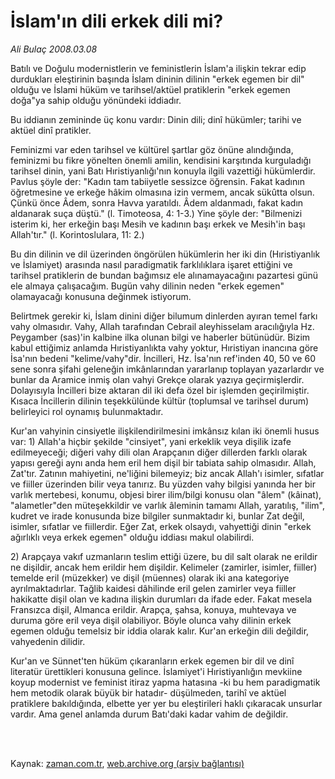 # İslam'ın dili erkek dili mi?

*Ali Bulaç 2008.03.08*

<td class="columnist-detail">
<p>Batılı ve Doğulu modernistlerin ve feministlerin İslam'a ilişkin tekrar edip durdukları eleştirinin başında İslam dininin dilinin "erkek egemen bir dil" olduğu ve İslami hüküm ve tarihsel/aktüel pratiklerin "erkek egemen doğa"ya sahip olduğu yönündeki iddiadır.</p>
<p>
<div id="haberMetinDiv">
<p>Bu iddianın zemininde üç konu vardır: Dinin dili; dinî hükümler; tarihi ve aktüel dinî pratikler.
<p> Feminizmi var eden tarihsel ve kültürel şartlar göz önüne alındığında, feminizmi bu fikre yönelten önemli amilin, kendisini karşıtında kurguladığı tarihsel dinin, yani Batı Hıristiyanlığı'nın konuyla ilgili vazettiği hükümlerdir. Pavlus şöyle der: "Kadın tam tabiiyetle sessizce öğrensin. Fakat kadının öğretmesine ve erkeğe hâkim olmasına izin vermem, ancak sükûtta olsun. Çünkü önce Âdem, sonra Havva yaratıldı. Âdem aldanmadı, fakat kadın aldanarak suça düştü." (l. Timoteosa, 4: 1-3.) Yine şöyle der: "Bilmenizi isterim ki, her erkeğin başı Mesih ve kadının başı erkek ve Mesih'in başı Allah'tır." (l. Korintoslulara, 11: 2.)
<p> Bu din dilinin ve dil üzerinden öngörülen hükümlerin her iki din (Hıristiyanlık ve İslamiyet) arasında nasıl paradigmatik farklılıklara işaret ettiğini ve tarihsel pratiklerin de bundan bağımsız ele alınamayacağını pazartesi günü ele almaya çalışacağım. Bugün vahy dilinin neden "erkek egemen" olamayacağı konusuna değinmek istiyorum.
<p> Belirtmek gerekir ki, İslam dinini diğer bilumum dinlerden ayıran temel farkı vahy olmasıdır. Vahy, Allah tarafından Cebrail aleyhisselam aracılığıyla Hz. Peygamber (sas)'in kalbine ilka olunan bilgi ve haberler bütünüdür. Bizim kabul ettiğimiz anlamda Hıristiyanlıkta vahy yoktur, Hıristiyan inancına göre İsa'nın bedeni "kelime/vahy"dir. İncilleri, Hz. İsa'nın ref'inden 40, 50 ve 60 sene sonra şifahi geleneğin imkânlarından yararlanıp toplayan yazarlardır ve bunlar da Aramice inmiş olan vahyi Grekçe olarak yazıya geçirmişlerdir. Dolayısıyla İncilleri bize aktaran dil iki defa özel bir işlemden geçirilmiştir. Kısaca İncillerin dilinin teşekkülünde kültür (toplumsal ve tarihsel durum) belirleyici rol oynamış bulunmaktadır.
<p> Kur'an vahyinin cinsiyetle ilişkilendirilmesini imkânsız kılan iki önemli husus var: 1) Allah'a hiçbir şekilde "cinsiyet", yani erkeklik veya dişilik izafe edilmeyeceği; diğeri vahy dili olan Arapçanın diğer dillerden farklı olarak yapısı gereği aynı anda hem eril hem dişil bir tabiata sahip olmasıdır. Allah, Zat'tır. Zatının mahiyetini, ne'liğini bilemeyiz; biz ancak Allah'ı isimler, sıfatlar ve fiiller üzerinden bilir veya tanırız. Bu yüzden vahy bilgisi yanında her bir varlık mertebesi, konumu, objesi birer ilim/bilgi konusu olan "âlem" (kâinat), "alametler"den müteşekkildir ve varlık âleminin tamamı Allah, yaratılış, "ilim", kudret ve irade konusunda bize bilgiler sunmaktadır ki, bunlar Zat değil, isimler, sıfatlar ve fiillerdir. Eğer Zat, erkek olsaydı, vahyettiği dinin "erkek ağırlıklı veya erkek egemen" olduğu iddiası makul olabilirdi.
<p> 2) Arapçaya vakıf uzmanların teslim ettiği üzere, bu dil salt olarak ne erildir ne dişildir, ancak hem erildir hem dişildir. Kelimeler (zamirler, isimler, fiiller) temelde eril (müzekker) ve dişil (müennes) olarak iki ana kategoriye ayrılmaktadırlar. Tağlib kaidesi dâhilinde eril gelen zamirler veya fiiller hakikatte dişil olan ve kadına ilişkin durumları da ifade eder. Fakat mesela Fransızca dişil, Almanca erildir. Arapça, şahsa, konuya, muhtevaya ve duruma göre eril veya dişil olabiliyor. Böyle olunca vahy dilinin erkek egemen olduğu temelsiz bir iddia olarak kalır. Kur'an erkeğin dili değildir, vahyedenin dilidir.
<p> Kur'an ve Sünnet'ten hüküm çıkaranların erkek egemen bir dil ve dinî literatür ürettikleri konusuna gelince. İslamiyet'i Hıristiyanlığın mevkiine koyup modernist ve feminist itiraz yapma hatasına -ki bu hem paradigmatik hem metodik olarak büyük bir hatadır- düşülmeden, tarihî ve aktüel pratiklere bakıldığında, elbette yer yer bu eleştirileri haklı çıkaracak unsurlar vardır. Ama genel anlamda durum Batı'daki kadar vahim de değildir.
<p></p></p></p></p></p></p></p></p></div>
</p>


<p><br>
		 </br></p></td>

Kaynak: [zaman.com.tr](http://zaman.com.tr/yazar.do?yazino=661730), [web.archive.org (arşiv bağlantısı)](http://web.archive.org/web/20120314185931/http://www.zaman.com.tr/yazar.do?yazino=661730)
